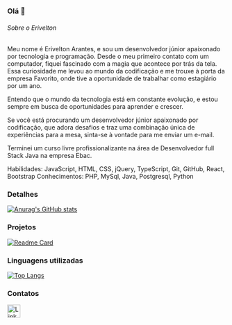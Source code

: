 ### Olá 👋


###### Sobre o Erivelton
Meu nome é Erivelton Arantes, e sou um desenvolvedor júnior apaixonado por tecnologia e programação. Desde o meu primeiro contato com um computador, fiquei fascinado com a magia que acontece por trás da tela. Essa curiosidade me levou ao mundo da codificação e me trouxe à porta da empresa Favorito, onde tive a oportunidade de trabalhar como estagiário por um ano.

Entendo que o mundo da tecnologia está em constante evolução, e estou sempre em busca de oportunidades para aprender e crescer. 

Se você está procurando um desenvolvedor júnior apaixonado por codificação, que adora desafios e traz uma combinação única de experiências para a mesa, sinta-se à vontade para me enviar um e-mail. 

Terminei um curso livre profissionalizante na área de Desenvolvedor full Stack Java na empresa Ebac.

Habilidades: JavaScript, HTML, CSS, jQuery, TypeScript, Git, GitHub, React, Bootstrap
Conhecimentos: PHP, MySql, Java, Postgresql, Python

### Detalhes

[![Anurag's GitHub stats](https://github-readme-stats.vercel.app/api?username=EriveltonArantes&show_icons=true&theme=dark)](https://github.com/EriveltonArantes)

### Projetos

[![Readme Card](https://github-readme-stats.vercel.app/api/pin/?username=EriveltonArantes&repo=trabalho-restaurante.github.io&theme=dark)](https://github.com/EriveltonArantes)

### Linguagens utilizadas

[![Top Langs](https://github-readme-stats.vercel.app/api/top-langs/?username=EriveltonArantes&layout=compact)](https://github.com/EriveltonArantes)

### Contatos

[<img src='https://img.shields.io/badge/LinkedIn-0077B5?style=for-the-badge&logo=linkedin&logoColor=white' alt='Linkedin' height='30'>](https://www.linkedin.com/in/erivelton-arantes-de-souza-46a4032b5/)

<!--
**EriveltonArantes/EriveltonArantes** is a ✨ _special_ ✨ repository because its `README.md` (this file) appears on your GitHub profile.

Here are some ideas to get you started:

- 🔭 I’m currently working on ...
- 🌱 I’m currently learning ...
- 👯 I’m looking to collaborate on ...
- 🤔 I’m looking for help with ...
- 💬 Ask me about ...
- 📫 How to reach me: ...
- 😄 Pronouns: ...
- ⚡ Fun fact: ...
-->
